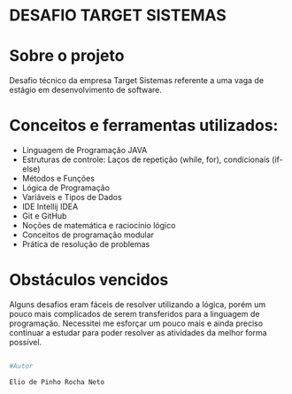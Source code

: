 # DESAFIO TARGET SISTEMAS

# Sobre o projeto

Desafio técnico da empresa Target Sistemas referente a uma vaga de estágio em desenvolvimento de software.

# Conceitos e ferramentas utilizados:

- Linguagem de Programação JAVA
- Estruturas de controle: Laços de repetição (while, for), condicionais (if-else)
- Métodos e Funções
- Lógica de Programação
- Variáveis e Tipos de Dados
- IDE Intellij IDEA
- Git e GitHub
- Noções de matemática e raciocínio lógico
- Conceitos de programação modular
- Prática de resolução de problemas

# Obstáculos vencidos

Alguns desafios eram fáceis de resolver utilizando a lógica, porém um pouco mais complicados de serem transferidos para a linguagem de programação. Necessitei me esforçar um pouco mais e ainda preciso continuar a estudar para poder resolver as atividades da melhor forma possível.

```bash

#Autor

Elio de Pinho Rocha Neto
